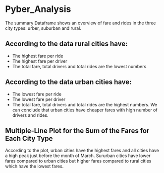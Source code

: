 # Pyber_Analysis
The summary Dataframe shows an overview of fare and rides in the three city types: urber, suburban and rural.
## According to the data rural cities have:
- The highest fare per ride
- The highest fare per driver
- The total fare, total drivers and total rides are the lowest numbers.
## According to the data urban cities have:
- The lowest fare per ride
- The lowest fare per driver
- The total fare, total drivers and total rides are the highest numbers.
We can conclude that urban cities have cheaper fares with high number of drivers and rides.
## Multiple-Line Plot for the Sum of the Fares for Each City Type
According to the plot, urban cities have the highest fares and all cities have a high peak just before the month of March.
Sururban cities have lower fares compared to urban cities but higher fares compared to rural cities which have the lowest fares.
